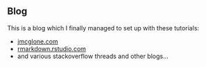 ## Blog

This is a blog which I finally managed to set up with these tutorials:
- [jmcglone.com](http://jmcglone.com/guides/github-pages/)
- [rmarkdown.rstudio.com](http://rmarkdown.rstudio.com/html_document_format.html)
- and various stackoverflow threads and other blogs...
